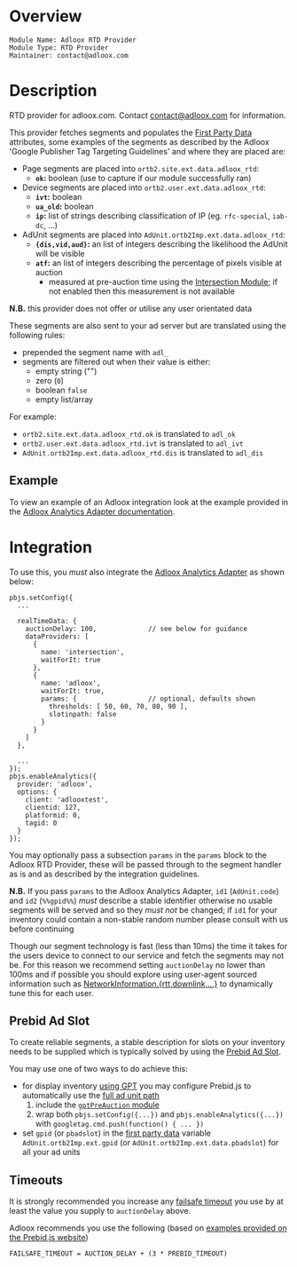 # Overview

    Module Name: Adloox RTD Provider
    Module Type: RTD Provider
    Maintainer: contact@adloox.com

# Description

RTD provider for adloox.com. Contact contact@adloox.com for information.

This provider fetches segments and populates the [First Party Data](https://docs.prebid.org/features/firstPartyData.html) attributes, some examples of the segments as described by the Adloox 'Google Publisher Tag Targeting Guidelines' and where they are placed are:

 * Page segments are placed into `ortb2.site.ext.data.adloox_rtd`:
     * **`ok`:** boolean (use to capture if our module successfully ran)
 * Device segments are placed into `ortb2.user.ext.data.adloox_rtd`:
     * **`ivt`:** boolean
     * **`ua_old`:** boolean
     * **`ip`:** list of strings describing classification of IP (eg. `rfc-special`, `iab-dc`, ...)
 * AdUnit segments are placed into `AdUnit.ortb2Imp.ext.data.adloox_rtd`:
     * **`{dis,vid,aud}`:** an list of integers describing the likelihood the AdUnit will be visible
     * **`atf`:** an list of integers describing the percentage of pixels visible at auction
         * measured at pre-auction time using the [Intersection Module](https://docs.prebid.org/dev-docs/modules/intersectionRtdProvider.html); if not enabled then this measurement is not available

**N.B.** this provider does not offer or utilise any user orientated data

These segments are also sent to your ad server but are translated using the following rules:

 * prepended the segment name with `adl_`
 * segments are filtered out when their value is either:
     * empty string ("")
     * zero (`0`)
     * boolean `false`
     * empty list/array

For example:

 * `ortb2.site.ext.data.adloox_rtd.ok` is translated to `adl_ok`
 * `ortb2.user.ext.data.adloox_rtd.ivt` is translated to `adl_ivt`
 * `AdUnit.ortb2Imp.ext.data.adloox_rtd.dis` is translated to `adl_dis`

## Example

To view an example of an Adloox integration look at the example provided in the [Adloox Analytics Adapter documentation](./adlooxAnalyticsAdapter.md#example).

# Integration

To use this, you *must* also integrate the [Adloox Analytics Adapter](./adlooxAnalyticsAdapter.md) as shown below:

    pbjs.setConfig({
      ...

      realTimeData: {
        auctionDelay: 100,             // see below for guidance
        dataProviders: [
          {
            name: 'intersection',
            waitForIt: true
          },
          {
            name: 'adloox',
            waitForIt: true,
            params: {                  // optional, defaults shown
              thresholds: [ 50, 60, 70, 80, 90 ],
              slotinpath: false
            }
          }
        ]
      },

      ...
    });
    pbjs.enableAnalytics({
      provider: 'adloox',
      options: {
        client: 'adlooxtest',
        clientid: 127,
        platformid: 0,
        tagid: 0
      }
    });

You may optionally pass a subsection `params` in the `params` block to the Adloox RTD Provider, these will be passed through to the segment handler as is and as described by the integration guidelines.

**N.B.** If you pass `params` to the Adloox Analytics Adapter, `id1` (`AdUnit.code`) and `id2` (`%%gpid%%`) *must* describe a stable identifier otherwise no usable segments will be served and so they *must not* be changed; if `id1` for your inventory could contain a non-stable random number please consult with us before continuing

Though our segment technology is fast (less than 10ms) the time it takes for the users device to connect to our service and fetch the segments may not be. For this reason we recommend setting `auctionDelay` no lower than 100ms and if possible you should explore using user-agent sourced information such as [NetworkInformation.{rtt,downlink,...}](https://developer.mozilla.org/en-US/docs/Web/API/NetworkInformation) to dynamically tune this for each user.

## Prebid Ad Slot

To create reliable segments, a stable description for slots on your inventory needs to be supplied which is typically solved by using the [Prebid Ad Slot](https://docs.prebid.org/features/pbAdSlot.html).

You may use one of two ways to do achieve this:

 * for display inventory [using GPT](https://developers.google.com/publisher-tag/guides/get-started) you may configure Prebid.js to automatically use the [full ad unit path](https://developers.google.com/publisher-tag/reference#googletag.Slot_getAdUnitPath)
     1. include the [`gptPreAuction` module](https://docs.prebid.org/dev-docs/modules/gpt-pre-auction.html)
     1. wrap both `pbjs.setConfig({...})` and `pbjs.enableAnalytics({...})` with `googletag.cmd.push(function() { ... })`
 * set `gpid` (or `pbadslot`) in the [first party data](https://docs.prebid.org/dev-docs/adunit-reference.html#first-party-data) variable `AdUnit.ortb2Imp.ext.gpid` (or `AdUnit.ortb2Imp.ext.data.pbadslot`) for all your ad units

## Timeouts

It is strongly recommended you increase any [failsafe timeout](https://docs.prebid.org/dev-docs/faq.html#when-starting-out-what-should-my-timeouts-be) you use by at least the value you supply to `auctionDelay` above.

Adloox recommends you use the following (based on [examples provided on the Prebid.js website](https://docs.prebid.org/dev-docs/examples/basic-example.html))

    FAILSAFE_TIMEOUT = AUCTION_DELAY + (3 * PREBID_TIMEOUT)
